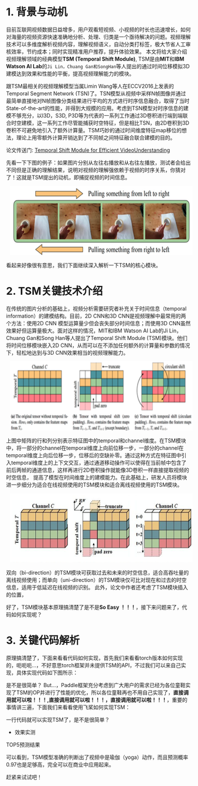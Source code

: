# 1. 背景与动机
目前互联网视频数据日益增多，用户观看短视频、小视频的时长也迅速增长，如何对海量的视频资源快速准确地分析、处理、归类是一个亟待解决的问题。视频理解技术可以多维度解析视频内容，理解视频语义，自动分类打标签，极大节省人工审核效率，节约成本；同时实现精准用户推荐，提升体验效果。
本文将给大家介绍视频理解领域的经典模型**TSM (Temporal Shift Module)**, TSM是由**MIT**和**IBM Watson AI Lab**的`Ji Lin，Chuang Gan和SongHan`等人提出的通过时间位移模拟3D建模达到效果和性能的平衡，提高视频理解能力的模块。



跟TSM最相关的视频理解模型当属Limin Wang等人在ECCV2016上发表的Temporal Segment Network (TSN)了。TSN模型从视频中采样N帧图像并通过最简单直接地对N帧图像分类结果进行平均的方式进行时序信息融合，取得了当时State-of-the-art的性能，并得到大规模的应用。考虑到TSN模型对时序信息的建模不够充分，以I3D，S3D, P3D等为代表的一系列工作通过3D卷积进行端到端联合时空建模，这一系列工作尽管能捕获时空特征，但是相比TSN，由2D卷积到3D卷积不可避免地引入了额外计算量。TSM巧妙的通过时间维度特征map移位的想法，理论上用零额外计算开销达到了不同帧之间特征融合联合建模的目的。

论文传送门: [Temporal Shift Module for Efficient VideoUnderstanding](https://arxiv.org/pdf/1811.08383v2.pdf)

先看一下下图的例子：如果图片分别从左往右播放和从右往左播放，测试者会给出不同但是正确的理解结果，说明对视频的理解强依赖于视频的时序关系，你猜对了！这就是TSM提出的动机，即捕捉视频的时间信息。
<p align="center">
<img src="../../images/temporal.png" height=188 width=500 hspace='10'/> <br />
</p>
看起来好像很有意思，我们下面继续深入解析一下TSM的核心模块。

# 2. TSM关键技术介绍

在传统的图片分析的基础上，视频分析需要研究者补充关于时间信息（temporal information）的建模结构。目前，2D CNN和3D CNN是视频理解中最常用的两个方法：使用2D CNN 模型运算量少但会丧失部分时间信息；而使用3D CNN虽然效果好但运算量极大。面对这样的情况，MIT和IBM Watson AI Lab的Ji Lin，Chuang Gan和Song Han等人提出了Temporal Shift Module (TSM)模块。他们将时间位移模块嵌入2D CNN，从而可以在不添加任何额外的计算量和参数的情况下，轻松地达到与3D CNN效果相当的视频理解能力。
<p align="center">
<img src="../../images/tsm_intr.png" height=188 width=500 hspace='10'/> <br />
</p>
上图中矩阵的行和列分别表示特征图中的temporal和channel维度。在TSM模块中，将一部分的channel在temporal维度上向前位移一步，一部分的channel在temporal维度上向后位移一步，位移后的空缺补零。通过这种方式在特征图中引入temporal维度上的上下文交互，通过通道移动操作可以使得在当前帧中包含了前后两帧的通道信息，这样再进行2D卷积操作就能像3D卷积一样直接提取视频的时空信息，
提高了模型在时间维度上的建模能力。在此基础上，研发人员将模块进一步细分为适合在线视频使用的TSM模块和适合离线视频使用的TSM模块。
<p align="center">
<img src="../../images/tsm_architecture.png" height=188 width=500 hspace='10'/> <br />
</p>

双向（bi-direction）的TSM模块可获取过去和未来的时空信息，适合高吞吐量的离线视频使用；而单向（uni-direction）的TSM模块仅可比对现在和过去的时空信息，适用于低延迟在线视频的识别。
此外，论文中作者还考虑了TSM模块插入的位置，


好了，TSM模块基本原理搞清楚了是不是**So Easy ！！！**，接下来问题来了，代码如何实现呢？

# 3. 关键代码解析

原理搞清楚了，下面来看看代码如何实现，首先我们来看看torch版本如何实现的，呃呃呃...，不好意思torch框架并未提供TSM的API，不过我们可以来自己实现，具体实现代码如下图所示：

是不是很简单？  But...，Paddle框架充分考虑到广大用户的需求已经为各位童鞋实现了TSM的OP并进行了性能的优化，所以各位童鞋再也不用自己实现了，**直接调用就可以啦！！！,直接调用就可以啦！！！，直接调用就可以啦！！！**，重要的事情讲三遍，下面我们来看看使用飞桨如何实现TSM：



一行代码就可以实现TSM了，是不是很简单？


+ 效果实测

TOP5预测结果


可以看到，TSM模型准确的判断出了视频中是瑜伽（yoga）动作，而且预测概率0.97也是足够高，完全可以在商业中应用起来。

赶紧来试试吧！
